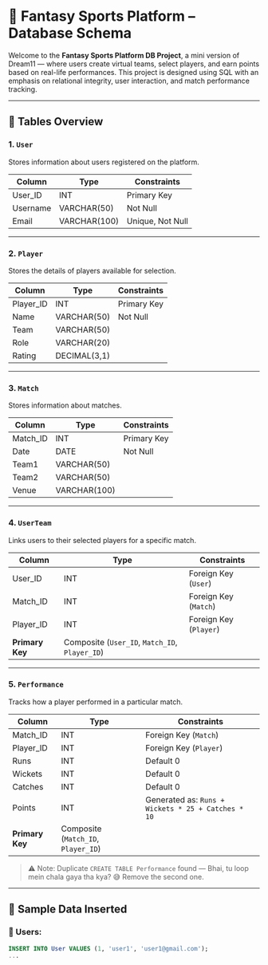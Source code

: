 # 🏏 Fantasy Sports Platform – Database Schema

Welcome to the **Fantasy Sports Platform DB Project**, a mini version of Dream11 — where users create virtual teams, select players, and earn points based on real-life performances. This project is designed using SQL with an emphasis on relational integrity, user interaction, and match performance tracking.

---

## 📁 Tables Overview

### 1. `User`
Stores information about users registered on the platform.

| Column     | Type         | Constraints         |
|------------|--------------|---------------------|
| User_ID    | INT          | Primary Key         |
| Username   | VARCHAR(50)  | Not Null            |
| Email      | VARCHAR(100) | Unique, Not Null    |

---

### 2. `Player`
Stores the details of players available for selection.

| Column     | Type         | Constraints         |
|------------|--------------|---------------------|
| Player_ID  | INT          | Primary Key         |
| Name       | VARCHAR(50)  | Not Null            |
| Team       | VARCHAR(50)  |                     |
| Role       | VARCHAR(20)  |                     |
| Rating     | DECIMAL(3,1) |                     |

---

### 3. `Match`
Stores information about matches.

| Column     | Type         | Constraints         |
|------------|--------------|---------------------|
| Match_ID   | INT          | Primary Key         |
| Date       | DATE         | Not Null            |
| Team1      | VARCHAR(50)  |                     |
| Team2      | VARCHAR(50)  |                     |
| Venue      | VARCHAR(100) |                     |

---

### 4. `UserTeam`
Links users to their selected players for a specific match.

| Column     | Type | Constraints |
|------------|------|-------------|
| User_ID    | INT  | Foreign Key (`User`) |
| Match_ID   | INT  | Foreign Key (`Match`) |
| Player_ID  | INT  | Foreign Key (`Player`) |
| **Primary Key** | Composite (`User_ID`, `Match_ID`, `Player_ID`) |

---

### 5. `Performance`
Tracks how a player performed in a particular match.

| Column     | Type  | Constraints                            |
|------------|-------|----------------------------------------|
| Match_ID   | INT   | Foreign Key (`Match`)                  |
| Player_ID  | INT   | Foreign Key (`Player`)                 |
| Runs       | INT   | Default 0                              |
| Wickets    | INT   | Default 0                              |
| Catches    | INT   | Default 0                              |
| Points     | INT   | Generated as: `Runs + Wickets * 25 + Catches * 10` |
| **Primary Key** | Composite (`Match_ID`, `Player_ID`) |

> ⚠️ Note: Duplicate `CREATE TABLE Performance` found — Bhai, tu loop mein chala gaya tha kya? 😅 Remove the second one.

---

## 🧪 Sample Data Inserted

### 👤 Users:
```sql
INSERT INTO User VALUES (1, 'user1', 'user1@gmail.com');
...
